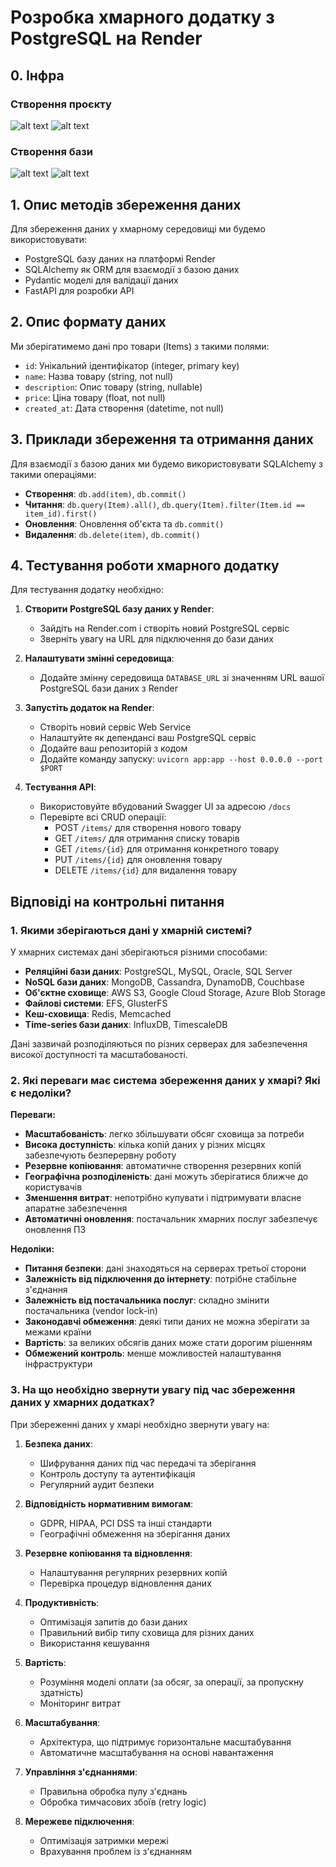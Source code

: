 # Розробка хмарного додатку з PostgreSQL на Render

## 0. Інфра

### Створення проєкту

![alt text](image.png)
![alt text](image-1.png)

### Створення бази

![alt text](image-2.png)
![alt text](image-3.png)

## 1. Опис методів збереження даних

Для збереження даних у хмарному середовищі ми будемо використовувати:

- PostgreSQL базу даних на платформі Render
- SQLAlchemy як ORM для взаємодії з базою даних
- Pydantic моделі для валідації даних
- FastAPI для розробки API

## 2. Опис формату даних

Ми зберігатимемо дані про товари (Items) з такими полями:

- `id`: Унікальний ідентифікатор (integer, primary key)
- `name`: Назва товару (string, not null)
- `description`: Опис товару (string, nullable)
- `price`: Ціна товару (float, not null)
- `created_at`: Дата створення (datetime, not null)

## 3. Приклади збереження та отримання даних

Для взаємодії з базою даних ми будемо використовувати SQLAlchemy з такими операціями:

- **Створення**: `db.add(item)`, `db.commit()`
- **Читання**: `db.query(Item).all()`, `db.query(Item).filter(Item.id == item_id).first()`
- **Оновлення**: Оновлення об'єкта та `db.commit()`
- **Видалення**: `db.delete(item)`, `db.commit()`

## 4. Тестування роботи хмарного додатку

Для тестування додатку необхідно:

1. **Створити PostgreSQL базу даних у Render**:
   - Зайдіть на Render.com і створіть новий PostgreSQL сервіс
   - Зверніть увагу на URL для підключення до бази даних

2. **Налаштувати змінні середовища**:
   - Додайте змінну середовища `DATABASE_URL` зі значенням URL вашої PostgreSQL бази даних з Render

3. **Запустіть додаток на Render**:
   - Створіть новий сервіс Web Service
   - Налаштуйте як депендансі ваш PostgreSQL сервіс
   - Додайте ваш репозиторій з кодом
   - Додайте команду запуску: `uvicorn app:app --host 0.0.0.0 --port $PORT`

4. **Тестування API**:
   - Використовуйте вбудований Swagger UI за адресою `/docs`
   - Перевірте всі CRUD операції:
     - POST `/items/` для створення нового товару
     - GET `/items/` для отримання списку товарів
     - GET `/items/{id}` для отримання конкретного товару
     - PUT `/items/{id}` для оновлення товару
     - DELETE `/items/{id}` для видалення товару

## Відповіді на контрольні питання

### 1. Якими зберігаються дані у хмарній системі?

У хмарних системах дані зберігаються різними способами:

- **Реляційні бази даних**: PostgreSQL, MySQL, Oracle, SQL Server
- **NoSQL бази даних**: MongoDB, Cassandra, DynamoDB, Couchbase
- **Об'єктне сховище**: AWS S3, Google Cloud Storage, Azure Blob Storage
- **Файлові системи**: EFS, GlusterFS
- **Кеш-сховища**: Redis, Memcached
- **Time-series бази даних**: InfluxDB, TimescaleDB

Дані зазвичай розподіляються по різних серверах для забезпечення високої доступності та масштабованості.

### 2. Які переваги має система збереження даних у хмарі? Які є недоліки?

**Переваги:**

- **Масштабованість**: легко збільшувати обсяг сховища за потреби
- **Висока доступність**: кілька копій даних у різних місцях забезпечують безперервну роботу
- **Резервне копіювання**: автоматичне створення резервних копій
- **Географічна розподіленість**: дані можуть зберігатися ближче до користувачів
- **Зменшення витрат**: непотрібно купувати і підтримувати власне апаратне забезпечення
- **Автоматичні оновлення**: постачальник хмарних послуг забезпечує оновлення ПЗ

**Недоліки:**

- **Питання безпеки**: дані знаходяться на серверах третьої сторони
- **Залежність від підключення до інтернету**: потрібне стабільне з'єднання
- **Залежність від постачальника послуг**: складно змінити постачальника (vendor lock-in)
- **Законодавчі обмеження**: деякі типи даних не можна зберігати за межами країни
- **Вартість**: за великих обсягів даних може стати дорогим рішенням
- **Обмежений контроль**: менше можливостей налаштування інфраструктури

### 3. На що необхідно звернути увагу під час збереження даних у хмарних додатках?

При збереженні даних у хмарі необхідно звернути увагу на:

1. **Безпека даних**:
   - Шифрування даних під час передачі та зберігання
   - Контроль доступу та аутентифікація
   - Регулярний аудит безпеки

2. **Відповідність нормативним вимогам**:
   - GDPR, HIPAA, PCI DSS та інші стандарти
   - Географічні обмеження на зберігання даних

3. **Резервне копіювання та відновлення**:
   - Налаштування регулярних резервних копій
   - Перевірка процедур відновлення даних

4. **Продуктивність**:
   - Оптимізація запитів до бази даних
   - Правильний вибір типу сховища для різних даних
   - Використання кешування

5. **Вартість**:
   - Розуміння моделі оплати (за обсяг, за операції, за пропускну здатність)
   - Моніторинг витрат

6. **Масштабування**:
   - Архітектура, що підтримує горизонтальне масштабування
   - Автоматичне масштабування на основі навантаження

7. **Управління з'єднаннями**:
   - Правильна обробка пулу з'єднань
   - Обробка тимчасових збоїв (retry logic)

8. **Мережеве підключення**:
   - Оптимізація затримки мережі
   - Врахування проблем із з'єднанням
